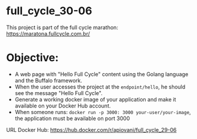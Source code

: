 # full_cycle_30-06

This project is part of the full cycle marathon: https://maratona.fullcycle.com.br/

# Objective:

* A web page with "Hello Full Cycle" content using the Golang language and the Buffalo framework.
* When the user accesses the project at the `endpoint/hello`, he should see the message "Hello Full Cycle".
* Generate a working docker image of your application and make it available on your Docker Hub account.
* When someone runs: `docker run -p 3000: 3000 your-user/your-image`, the application must be available on port 3000


URL Docker Hub: https://hub.docker.com/r/apiovani/full_cycle_29-06

